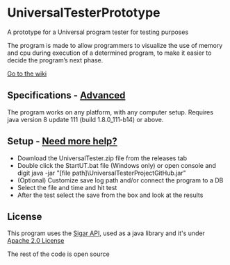 # UniversalTesterPrototype
A prototype for a Universal program tester for testing purposes

The program is made to allow programmers to visualize the use of memory and cpu during execution of a determined program, to make it easier to decide the program’s next phase.

[Go to the wiki](https://github.com/Raquaza98/UniversalTesterPrototype/wiki/)

## Specifications - [Advanced](https://github.com/Raquaza98/UniversalTesterPrototype/wiki/Specifications)
The program works on any platform, with any computer setup.
Requires java version 8 update 111 (build 1.8.0_111-b14) or above.

## Setup - [Need more help?](https://github.com/Raquaza98/UniversalTesterPrototype/wiki/Quick-Usage-Tutorial)
* Download the UniversalTester.zip file from the releases tab
* Double click the StartUT.bat file (Windows only) or open console and digit   java -jar "[file path]\UniversalTesterProjectGitHub.jar" 
* (Optional) Customize save log path and/or connect the program to a DB 
* Select the file and time and hit test
* After the test select the save from the box and look at the results

## License
This program uses the [Sigar API](https://github.com/hyperic/sigar), used as a java library and it's under [Apache 2.0 License](http://www.apache.org/licenses/LICENSE-2.0)

The rest of the code is open source
